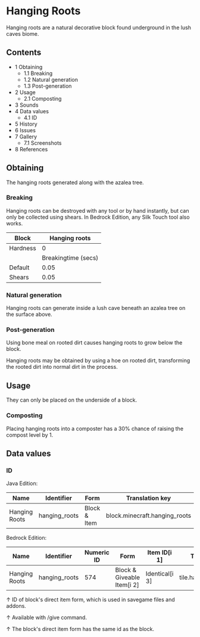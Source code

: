 # Hanging Roots
Hanging roots are a natural decorative block found underground in the lush caves biome.

## Contents
- 1 Obtaining
	- 1.1 Breaking
	- 1.2 Natural generation
	- 1.3 Post-generation
- 2 Usage
	- 2.1 Composting
- 3 Sounds
- 4 Data values
	- 4.1 ID
- 5 History
- 6 Issues
- 7 Gallery
	- 7.1 Screenshots
- 8 References

## Obtaining
The hanging roots generated along with the azalea tree.
### Breaking
Hanging roots can be destroyed with any tool or by hand instantly, but can only be collected using shears. In Bedrock Edition, any Silk Touch tool also works.

| Block    | Hanging roots       |
|----------|---------------------|
| Hardness | 0                   |
|          | Breakingtime (secs) |
| Default  | 0.05                |
| Shears   | 0.05                |

### Natural generation
Hanging roots can generate inside a lush cave beneath an azalea tree on the surface above.


### Post-generation
Using bone meal on rooted dirt causes hanging roots to grow below the block.

Hanging roots may be obtained by using a hoe on rooted dirt, transforming the rooted dirt into normal dirt in the process.

## Usage
They can only be placed on the underside of a block.

### Composting
Placing hanging roots into a composter has a 30% chance of raising the compost level by 1.

## Data values
### ID
Java Edition:

| Name          | Identifier    | Form         | Translation key               |
|---------------|---------------|--------------|-------------------------------|
| Hanging Roots | hanging_roots | Block & Item | block.minecraft.hanging_roots |

Bedrock Edition:

| Name          | Identifier    | Numeric ID | Form                       | Item ID[i 1]   | Translation key         |
|---------------|---------------|------------|----------------------------|----------------|-------------------------|
| Hanging Roots | hanging_roots | 574        | Block & Giveable Item[i 2] | Identical[i 3] | tile.hanging_roots.name |


↑ ID of block's direct item form, which is used in savegame files and addons.

↑ Available with /give command.

↑ The block's direct item form has the same id as the block.



